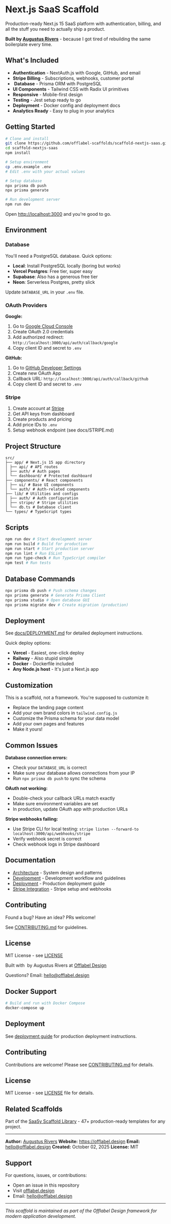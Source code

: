 # Next.js SaaS Scaffold

Production-ready Next.js 15 SaaS platform with authentication, billing, and all the stuff you need to actually ship a product.

**Built by [Augustus Rivers](https://offlabel.design)** - because I got tired of rebuilding the same boilerplate every time.

## What's Included

- **Authentication** - NextAuth.js with Google, GitHub, and email
- **Stripe Billing** - Subscriptions, webhooks, customer portal
- ️ **Database** - Prisma ORM with PostgreSQL
- **UI Components** - Tailwind CSS with Radix UI primitives
- **Responsive** - Mobile-first design
- **Testing** - Jest setup ready to go
- **Deployment** - Docker config and deployment docs
- **Analytics Ready** - Easy to plug in your analytics

## Getting Started

```bash
# Clone and install
git clone https://github.com/offlabel-scaffolds/scaffold-nextjs-saas.git
cd scaffold-nextjs-saas
npm install

# Setup environment
cp .env.example .env
# Edit .env with your actual values

# Setup database
npx prisma db push
npx prisma generate

# Run development server
npm run dev
```

Open [http://localhost:3000](http://localhost:3000) and you're good to go.

## Environment

### Database

You'll need a PostgreSQL database. Quick options:

- **Local**: Install PostgreSQL locally (boring but works)
- **Vercel Postgres**: Free tier, super easy
- **Supabase**: Also has a generous free tier
- **Neon**: Serverless Postgres, pretty slick

Update `DATABASE_URL` in your `.env` file.

### OAuth Providers

**Google:**
1. Go to [Google Cloud Console](https://console.cloud.google.com/apis/credentials)
2. Create OAuth 2.0 credentials
3. Add authorized redirect: `http://localhost:3000/api/auth/callback/google`
4. Copy client ID and secret to `.env`

**GitHub:**
1. Go to [GitHub Developer Settings](https://github.com/settings/developers)
2. Create new OAuth App
3. Callback URL: `http://localhost:3000/api/auth/callback/github`
4. Copy client ID and secret to `.env`

### Stripe

1. Create account at [Stripe](https://stripe.com)
2. Get API keys from dashboard
3. Create products and pricing
4. Add price IDs to `.env`
5. Setup webhook endpoint (see docs/STRIPE.md)

## Project Structure

```
src/
├── app/ # Next.js 15 app directory
│ ├── api/ # API routes
│ ├── auth/ # Auth pages
│ └── dashboard/ # Protected dashboard
├── components/ # React components
│ ├── ui/ # Base UI components
│ └── auth/ # Auth-related components
├── lib/ # Utilities and configs
│ ├── auth/ # Auth configuration
│ ├── stripe/ # Stripe utilities
│ └── db.ts # Database client
└── types/ # TypeScript types
```

## Scripts

```bash
npm run dev # Start development server
npm run build # Build for production
npm run start # Start production server
npm run lint # Run ESLint
npm run type-check # Run TypeScript compiler
npm test # Run tests
```

## Database Commands

```bash
npx prisma db push # Push schema changes
npx prisma generate # Generate Prisma Client
npx prisma studio # Open database GUI
npx prisma migrate dev # Create migration (production)
```

## Deployment

See [docs/DEPLOYMENT.md](./docs/DEPLOYMENT.md) for detailed deployment instructions.

Quick deploy options:
- **Vercel** - Easiest, one-click deploy
- **Railway** - Also stupid simple
- **Docker** - Dockerfile included
- **Any Node.js host** - It's just a Next.js app

## Customization

This is a scaffold, not a framework. You're supposed to customize it:

- Replace the landing page content
- Add your own brand colors in `tailwind.config.js`
- Customize the Prisma schema for your data model
- Add your own pages and features
- Make it yours!

## Common Issues

**Database connection errors:**
- Check your `DATABASE_URL` is correct
- Make sure your database allows connections from your IP
- Run `npx prisma db push` to sync the schema

**OAuth not working:**
- Double-check your callback URLs match exactly
- Make sure environment variables are set
- In production, update OAuth app with production URLs

**Stripe webhooks failing:**
- Use Stripe CLI for local testing: `stripe listen --forward-to localhost:3000/api/webhooks/stripe`
- Verify webhook secret is correct
- Check webhook logs in Stripe dashboard

## Documentation

- [Architecture](./docs/ARCHITECTURE.md) - System design and patterns
- [Development](./docs/DEVELOPMENT.md) - Development workflow and guidelines
- [Deployment](./docs/DEPLOYMENT.md) - Production deployment guide
- [Stripe Integration](./docs/STRIPE.md) - Stripe setup and webhooks

## Contributing

Found a bug? Have an idea? PRs welcome!

See [CONTRIBUTING.md](./CONTRIBUTING.md) for guidelines.

## License

MIT License - see [LICENSE](./LICENSE)

Built with ️ by Augustus Rivers at [Offlabel Design](https://offlabel.design)

Questions? Email: hello@offlabel.design

## Docker Support

```bash
# Build and run with Docker Compose
docker-compose up
```

## Deployment

See [deployment guide](./docs/DEPLOYMENT.md) for production deployment instructions.

## Contributing

Contributions are welcome! Please see [CONTRIBUTING.md](./CONTRIBUTING.md) for details.

## License

MIT License - see [LICENSE](./LICENSE) file for details.

## Related Scaffolds

Part of the [SaaSy Scaffold Library](https://github.com/ajibear?tab=repositories&q=scaffold) - 47+ production-ready templates for any project.

---

**Author:** [Augustus Rivers](https://offlabel.design) 
**Website:** https://offlabel.design 
**Email:** hello@offlabel.design 
**Created:** October 02, 2025 
**License:** MIT

## Support

For questions, issues, or contributions:
- Open an issue in this repository
- Visit [offlabel.design](https://offlabel.design)
- Email: hello@offlabel.design

---

*This scaffold is maintained as part of the Offlabel Design framework for modern application development.*
